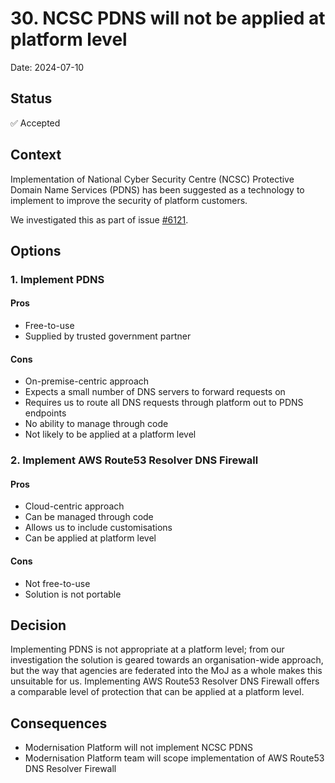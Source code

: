 # 30. NCSC PDNS will not be applied at platform level

Date: 2024-07-10

## Status

✅ Accepted

## Context

Implementation of National Cyber Security Centre (NCSC) Protective Domain Name Services (PDNS) has been suggested as a technology to implement to improve the security of platform customers.

We investigated this as part of issue [#6121](https://github.com/ministryofjustice/modernisation-platform/issues/6121).

## Options

### 1. Implement PDNS

#### Pros

- Free-to-use
- Supplied by trusted government partner

#### Cons

- On-premise-centric approach
- Expects a small number of DNS servers to forward requests on
- Requires us to route all DNS requests through platform out to PDNS endpoints
- No ability to manage through code
- Not likely to be applied at a platform level

### 2. Implement AWS Route53 Resolver DNS Firewall

#### Pros

- Cloud-centric approach
- Can be managed through code
- Allows us to include customisations
- Can be applied at platform level

#### Cons

- Not free-to-use
- Solution is not portable

## Decision

Implementing PDNS is not appropriate at a platform level; from our investigation the solution is geared towards an organisation-wide approach, but the way that agencies are federated into the MoJ as a whole makes this unsuitable for us.
Implementing AWS Route53 Resolver DNS Firewall offers a comparable level of protection that can be applied at a platform level.

## Consequences

- Modernisation Platform will not implement NCSC PDNS
- Modernisation Platform team will scope implementation of AWS Route53 DNS Resolver Firewall
